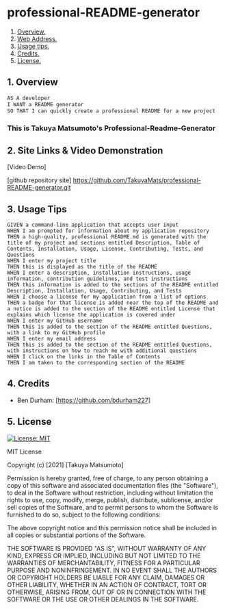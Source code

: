 # professional-README-generator

1. [ Overview. ](#overview)
2. [ Web Address. ](#web-address)
3. [ Usage tips. ](#usage)
4. [ Credits. ](#credits)
5. [ License. ](#license)

<a name="overview"></a>

## 1. Overview

```md
AS A developer
I WANT a README generator
SO THAT I can quickly create a professional README for a new project
```

### This is Takuya Matsumoto's Professional-Readme-Generator

<a name="web-address"></a>

## 2. Site Links & Video Demonstration

[Video Demo]

[github repository site] https://github.com/TakuyaMats/professional-README-generator.git

<a name="usage"></a>

## 3. Usage Tips

```
GIVEN a command-line application that accepts user input
WHEN I am prompted for information about my application repository
THEN a high-quality, professional README.md is generated with the title of my project and sections entitled Description, Table of Contents, Installation, Usage, License, Contributing, Tests, and Questions
WHEN I enter my project title
THEN this is displayed as the title of the README
WHEN I enter a description, installation instructions, usage information, contribution guidelines, and test instructions
THEN this information is added to the sections of the README entitled Description, Installation, Usage, Contributing, and Tests
WHEN I choose a license for my application from a list of options
THEN a badge for that license is added near the top of the README and a notice is added to the section of the README entitled License that explains which license the application is covered under
WHEN I enter my GitHub username
THEN this is added to the section of the README entitled Questions, with a link to my GitHub profile
WHEN I enter my email address
THEN this is added to the section of the README entitled Questions, with instructions on how to reach me with additional questions
WHEN I click on the links in the Table of Contents
THEN I am taken to the corresponding section of the README
```

<a name="credits"></a>

## 4. Credits

- Ben Durham: [https://github.com/bdurham227]

<a name="license"></a>

## 5. License

[![License: MIT](https://img.shields.io/badge/License-MIT-yellow.svg)](https://opensource.org/licenses/MIT)

MIT License

Copyright (c) [2021] [Takuya Matsumoto]

Permission is hereby granted, free of charge, to any person obtaining a copy of this software and associated documentation files (the "Software"), to deal in the Software without restriction, including without limitation the rights to use, copy, modify, merge, publish, distribute, sublicense, and/or sell copies of the Software, and to permit persons to whom the Software is furnished to do so, subject to the following conditions:

The above copyright notice and this permission notice shall be included in all copies or substantial portions of the Software.

THE SOFTWARE IS PROVIDED "AS IS", WITHOUT WARRANTY OF ANY KIND, EXPRESS OR IMPLIED, INCLUDING BUT NOT LIMITED TO THE WARRANTIES OF MERCHANTABILITY, FITNESS FOR A PARTICULAR PURPOSE AND NONINFRINGEMENT. IN NO EVENT SHALL THE AUTHORS OR COPYRIGHT HOLDERS BE LIABLE FOR ANY CLAIM, DAMAGES OR OTHER LIABILITY, WHETHER IN AN ACTION OF CONTRACT, TORT OR OTHERWISE, ARISING FROM, OUT OF OR IN CONNECTION WITH THE SOFTWARE OR THE USE OR OTHER DEALINGS IN THE SOFTWARE.
